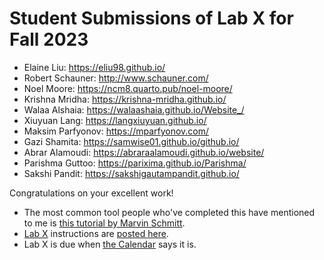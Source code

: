 # Student Submissions of Lab X for Fall 2023

- Elaine Liu: <https://eliu98.github.io/>
- Robert Schauner: <http://www.schauner.com/>
- Noel Moore: <https://ncm8.quarto.pub/noel-moore/>
- Krishna Mridha: <https://krishna-mridha.github.io/>
- Walaa Alshaia: <https://walaashaia.github.io/Website_/>
- Xiuyuan Lang: <https://langxiuyuan.github.io/>
- Maksim Parfyonov: <https://mparfyonov.com/>
- Gazi Shamita: <https://samwise01.github.io/github.io/>
- Abrar Alamoudi: <https://abraraalamoudi.github.io/website/>
- Parishma Guttoo: <https://parixima.github.io/Parishma/>
- Sakshi Pandit: <https://sakshigautampandit.github.io/>

Congratulations on your excellent work!

- The most common tool people who've completed this have mentioned to me is [this tutorial by Marvin Schmitt](https://www.marvinschmitt.com/blog/website-tutorial-quarto/).
- [Lab X](https://thomaselove.github.io/431-labX/) instructions are [posted here](https://thomaselove.github.io/431-labX/). 
- Lab X is due when [the Calendar](https://thomaselove.github.io/431-2023/calendar.html) says it is.
